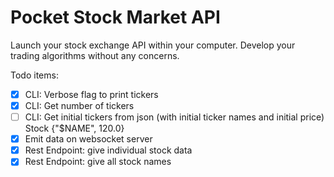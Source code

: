 # Pocket Stock Market API

Launch your stock exchange API within your computer. Develop your trading algorithms without any concerns.

Todo items:

- [x] CLI: Verbose flag to print tickers
- [x] CLI: Get number of tickers
- [ ] CLI: Get initial tickers from json (with initial ticker names and initial price) Stock {"$NAME", 120.0}
- [x] Emit data on websocket server
- [x] Rest Endpoint: give individual stock data
- [x] Rest Endpoint: give all stock names
